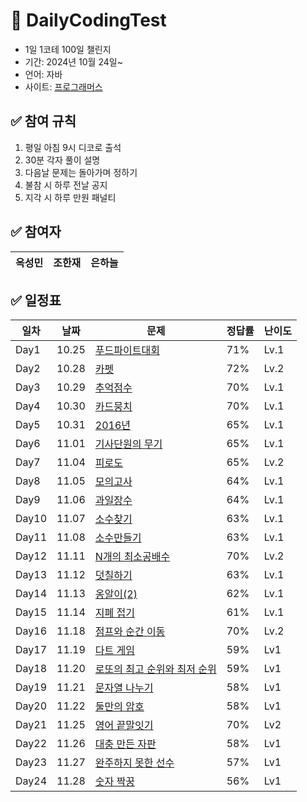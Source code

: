 #  📝 DailyCodingTest
- 1일 1코테 100일 챌린지
- 기간: 2024년 10월 24일~
- 언어: 자바
- 사이트: [프로그래머스](https://programmers.co.kr/)

## ✅ 참여 규칙
1. 평일 아침 9시 디코로 출석
2. 30분 각자 풀이 설명
3. 다음날 문제는 돌아가며 정하기
4. 불참 시 하루 전날 공지
5. 지각 시 하루 만원 패널티

## ✅ 참여자
|옥성민|조한재|은하늘|
|---|---|---|

## ✅ 일정표

| 일차    | 날짜    | 문제                                                    | 정답률 | 난이도 |
|--------|--------|-------------------------------------------------------|------|------|
| Day1   | 10.25  | [푸드파이트대회](https://school.programmers.co.kr/learn/courses/30/lessons/134240) | 71%    | Lv.1   |
| Day2   | 10.28  | [카펫](https://school.programmers.co.kr/learn/courses/30/lessons/42842) | 72%    | Lv.2   |
| Day3   | 10.29  | [추억점수](https://school.programmers.co.kr/learn/courses/30/lessons/176963) | 70%    | Lv.1  |
| Day4   | 10.30  | [카드뭉치](https://school.programmers.co.kr/learn/courses/30/lessons/159994) | 70%    | Lv.1  |
| Day5   | 10.31  | [2016년](https://school.programmers.co.kr/learn/courses/30/lessons/12901) | 65%    | Lv.1  |
| Day6   | 11.01  | [기사단원의 무기](https://school.programmers.co.kr/learn/courses/30/lessons/136798) | 65%    | Lv.1  |
| Day7   | 11.04  | [피로도](https://school.programmers.co.kr/learn/courses/30/lessons/87946) | 65%    | Lv.2  |
| Day8   | 11.05  | [모의고사](https://school.programmers.co.kr/learn/courses/30/lessons/42840) | 64%   |  Lv.1  | 
| Day9   | 11.06  | [과일장수](https://school.programmers.co.kr/learn/courses/30/lessons/135808)  | 64%   | Lv.1  |
| Day10  | 11.07  | [소수찾기](https://school.programmers.co.kr/learn/courses/30/lessons/12921)  | 63%   | Lv.1  |
| Day11  | 11.08  | [소수만들기](https://school.programmers.co.kr/learn/courses/30/lessons/12977)  | 63%   | Lv.1  |
| Day12  | 11.11  | [N개의 최소공배수](https://school.programmers.co.kr/learn/courses/30/lessons/12953)  | 70%   | Lv.2  |
| Day13  | 11.12  | [덧칠하기](https://school.programmers.co.kr/learn/courses/30/lessons/161989)  | 63%   | Lv.1  |
| Day14  | 11.13  | [옹알이(2)](https://school.programmers.co.kr/learn/courses/30/lessons/133499)  | 62%   | Lv.1  |
| Day15  | 11.14  | [지폐 접기](https://school.programmers.co.kr/learn/courses/30/lessons/340199)  | 61%   | Lv.1  |
| Day16  | 11.18  | [점프와 순간 이동](https://school.programmers.co.kr/learn/courses/30/lessons/12980)  |  70%  | Lv.2  |
| Day17  | 11.19  | [다트 게임](https://school.programmers.co.kr/learn/courses/30/lessons/17682)  |  59%  |  Lv1  |
| Day18  | 11.20  | [로또의 최고 순위와 최저 순위](https://school.programmers.co.kr/learn/courses/30/lessons/77484)  |  59%  |  Lv1  |
| Day19  | 11.21  | [문자열 나누기](https://school.programmers.co.kr/learn/courses/30/lessons/140108)  |  58%  |  Lv1  |
| Day20  | 11.22  | [둘만의 암호](https://school.programmers.co.kr/learn/courses/30/lessons/155652)  |  58%  | Lv1  |
| Day21  | 11.25  | [영어 끝말잇기](https://school.programmers.co.kr/learn/courses/30/lessons/12981)  |  70%  |  Lv2  |
| Day22  | 11.26  | [대충 만든 자판](https://school.programmers.co.kr/learn/courses/30/lessons/160586)  |  58%  | Lv1  |
| Day23  | 11.27  | [완주하지 못한 선수](https://school.programmers.co.kr/learn/courses/30/lessons/42576)  |  57%  | Lv1  |
| Day24  | 11.28  | [숫자 짝꿍](https://school.programmers.co.kr/learn/courses/30/lessons/131128)  |  56%  |  Lv1  |
